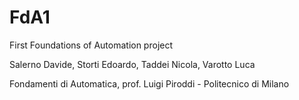 # FdA1
First Foundations of Automation project

Salerno Davide, Storti Edoardo, Taddei Nicola, Varotto Luca

Fondamenti di Automatica, prof. Luigi Piroddi - Politecnico di Milano
